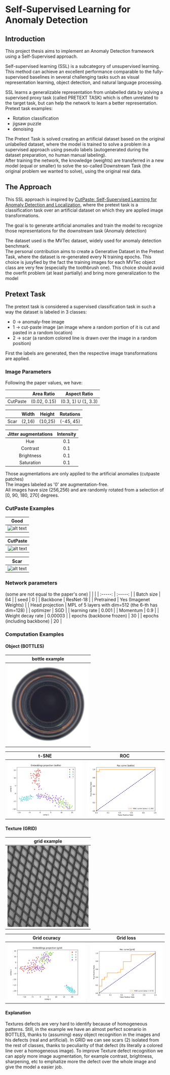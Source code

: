 # Self-Supervised Learning for Anomaly Detection

## Introduction
This project thesis aims to implement an Anomaly Detection framework using a Self-Supervised approach.


Self-supervised learning (SSL) is a subcategory of unsupervised learning. This method can achieve an excellent performance comparable to the fully-supervised baselines in several challenging tasks such as visual representation learning, object detection, and natural language processing.


SSL learns a generalizable representation from unlabelled data by solving a supervised proxy task (called PRETEXT TASK) which is often unrelated to the target task, but can help the network to learn a better representation.<br />
Pretext task examples:
* Rotation classification
* jigsaw puzzle
* denoising

The Pretext Task is solved creating an artificial dataset based on the original unlabelled dataset, where the model is trained to solve a problem in a supervised approach using pseudo labels (autogenerated during the dataset preparation, no human manual labeling).<br />
After training the network, the knowledge (weights) are transferred in a new model (equal or smaller) to solve the so-called Downstream Task (the original problem we wanted to solve), using the original real data.

## The Approach
This SSL approach is inspired by [CutPaste: Self-Supervised Learning for Anomaly Detection and Localization](http://openaccess.thecvf.com/content/CVPR2021/papers/Li_CutPaste_Self-Supervised_Learning_for_Anomaly_Detection_and_Localization_CVPR_2021_paper.pdf), where the pretext task is a classification task over an artificial dataset on which they are applied image transformations.<br />

The goal is to generate artificial anomalies and train the model to recognize those representations for the downstream task (Anomaly detection)

The dataset used is the MVTec dataset, widely used for anomaly detection benchmark.<br />
The personal contribution aims to create a Generative Dataset in the Pretext Task, where the dataset is re-generated every N training epochs. This choice is jusyfied by the fact the training images for each MVTec object class are very few (especially the toothbrush one). This choice should avoid the overfit problem (at least partially) and bring more generalization to the model

## Pretext Task
The pretext task is considered a supervised classification task in such a way the dataset is labeled in 3 classes:
* 0 -> anomaly-free image
* 1 -> cut-paste image (an image where a random portion of it is cut and pasted in a random location)
* 2 -> scar (a random colored line is drawn over the image in a random position)

First the labels are generated, then the respective image transformations are applied.

### Image Parameters
Following the paper values, we have:

|                   | Area Ratio    | Aspect Ratio       |
| :---------------: | :-----------: | :----------------: |
| CutPaste          | (0.02, 0.15)  | (0.3, 1) U (1, 3.3)|

|         | Width   | Height | Rotations |
| :-----: | :-----: | :----: | :-------: |
| Scar    | (2,16)  | (10,25)| (-45, 45) |

|  Jitter augmentations | Intensity |
| :--------------:      | :-----: |
|  Hue       | 0.1     |
|  Contrast       | 0.1     |
|  Brightness      | 0.1     |
|  Saturation       | 0.1     |

Those augmentations are only applied to the artificial anomalies (cutpaste patches) <br />
The images labeled as '0' are augmentation-free. <br />
All images have size (256,256) and are randomly rotated from a selection of [0, 90, 180, 270] degrees.

### CutPaste Examples

| Good |
| :--: |
| ![alt text](https://github.com/gabry1998/TesiAnomalyDetection/blob/main/readme_images/good.png) |

| CutPaste |
| :--: |
| ![alt text](https://github.com/gabry1998/TesiAnomalyDetection/blob/main/readme_images/cutpaste.png) |

| Scar |
| :--: |
| ![alt text](https://github.com/gabry1998/TesiAnomalyDetection/blob/main/readme_images/scar.png) |

### Network parameters

(some are not equal to the paper's one)
| |  |
| :-----: | :-----: |
| Batch size | 64 |
| seed | 0 |
| Backbone | ResNet-18 |
| Pretrained | Yes (Imagenet Weights) |
| Head projection | MPL of 5 layers with dim=512 (the 6-th has dim=128) |
| optimizer | SGD |
| learning rate | 0.001 |
| Momentum | 0.9 |
| Weight decay rate | 0.00003 |
| epochs (backbone frozen) | 30 |
| epochs (including backbone) | 20 |

### Computation Examples

#### Object (BOTTLES)

| bottle example |
| :--: |
| <img src="https://raw.githubusercontent.com/gabry1998/Self-Supervised-Anomaly-Detection/master/readme_images/bottle.png" width="256" height="256"/> |

| t-SNE | ROC |
| :--: | :--: |
| ![alt text](https://github.com/gabry1998/Self-Supervised-Anomaly-Detection/blob/main/outputs/computations/bottle/tsne.png) | ![alt text](https://github.com/gabry1998/Self-Supervised-Anomaly-Detection/blob/main/outputs/computations/bottle/roc.png) |

#### Texture (GRID)
| grid example |
| :--: |
|<img src="https://raw.githubusercontent.com/gabry1998/Self-Supervised-Anomaly-Detection/master/readme_images/grid.png" width="256" height="256"/> |

| Grid ccuracy| Grid loss |
| :--: | :--: |
| ![alt text](https://github.com/gabry1998/Self-Supervised-Anomaly-Detection/blob/main/outputs/computations/grid/tsne.png) | ![alt text](https://github.com/gabry1998/Self-Supervised-Anomaly-Detection/blob/main/outputs/computations/grid/roc.png) |

#### Explanation
Textures defects are very hard to identify because of homogeneous patterns. Still, in the example we have an almost perfect scenario in BOTTLES, thanks to (assuming) easy object recognition in the images and his defects (real and artificial). In GRID we can see scars (2) isolated from the rest of classes, thanks to peculiarity of that defect (its literally a colored line over a homogeneous image). To improve Texture defect recognition we can apply more image augmentation, for example contrast, brightness, sharpening, etc to emphatize more the defect over the whole image and give the model a easier job.
